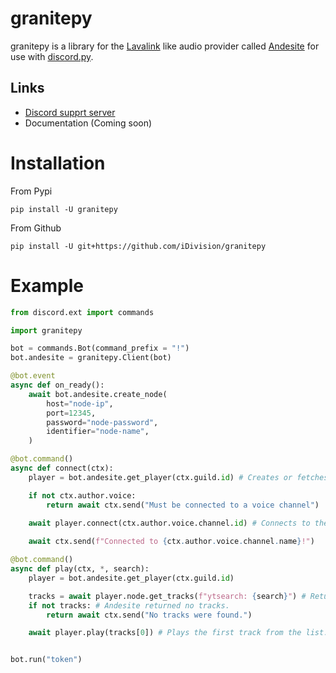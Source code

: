 # granitepy
granitepy is a library for the [Lavalink](https://github.com/Frederikam/Lavalink) like audio provider called 
[Andesite](https://github.com/natanbc/andesite-node) for use with [discord.py](https://github.com/Rapptz/discord.py).

## Links
* [Discord supprt server](https://discord.gg/8a2a486)
* Documentation (Coming soon)

# Installation
From Pypi
```shell script
pip install -U granitepy
```
From Github
```shell script
pip install -U git+https://github.com/iDivision/granitepy
```

# Example
```python
from discord.ext import commands

import granitepy

bot = commands.Bot(command_prefix = "!")
bot.andesite = granitepy.Client(bot)

@bot.event
async def on_ready():
    await bot.andesite.create_node(
        host="node-ip",
        port=12345,
        password="node-password",
        identifier="node-name",
    )

@bot.command()
async def connect(ctx):
    player = bot.andesite.get_player(ctx.guild.id) # Creates or fetches a player

    if not ctx.author.voice:
        return await ctx.send("Must be connected to a voice channel")
    
    await player.connect(ctx.author.voice.channel.id) # Connects to the channel the command invoker is in.

    await ctx.send(f"Connected to {ctx.author.voice.channel.name}!")

@bot.command()
async def play(ctx, *, search):
    player = bot.andesite.get_player(ctx.guild.id)

    tracks = await player.node.get_tracks(f"ytsearch: {search}") # Returns a list of andesite.Track objects 
    if not tracks: # Andesite returned no tracks.
        return await ctx.send("No tracks were found.")

    await player.play(tracks[0]) # Plays the first track from the list.


bot.run("token")
```
